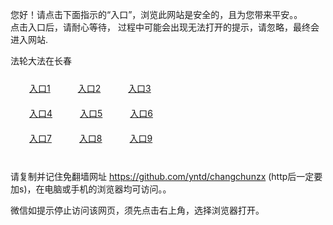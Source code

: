 您好！请点击下面指示的“入口”，浏览此网站是安全的，且为您带来平安。。 <br/>
点击入口后，请耐心等待， 过程中可能会出现无法打开的提示，请忽略，最终会进入网站. </br>

法轮大法在长春<br/>
<div style="padding:10px"><a style="margin:20px" target="_blank" href="https://d1mfc3emp6x2gb.cloudfront.net/2Qpsp?hgpvaehz" id="ccLink1" rel="nofollow">入口1</a> <a target="_blank" style="margin:20px" href="https://dbnocor87ym0o.cloudfront.net/2Qpsp?oagmjrg" id="ccLink2" rel="nofollow">入口2</a> <a style="margin:20px" target="_blank" href="https://d22veyqm8nlwkz.cloudfront.net/2Qpsp?mrzysv" id="ccLink3" rel="nofollow">入口3</a></div>

<div style="padding:10px" ><a style="margin:20px" target="_blank" href="https://d1mfc3emp6x2gb.cloudfront.net/2Qpsp?hgpvaehz" id="ccLink4" rel="nofollow">入口4</a> <a style="margin:20px" href="https://dbnocor87ym0o.cloudfront.net/2Qpsp?oagmjrg" target="_blank" id="ccLink5" rel="nofollow">入口5</a> <a style="margin:20px" href="https://d22veyqm8nlwkz.cloudfront.net/2Qpsp?mrzysv" target="_blank" id="ccLink6" rel="nofollow">入口6</a></div>

<div style="padding:10px"><a style="margin:20px" target="_blank" href="https://d1mfc3emp6x2gb.cloudfront.net/2Qpsp?hgpvaehz" id="ccLink7" rel="nofollow">入口7</a> <a style="margin:20px" href="https://dbnocor87ym0o.cloudfront.net/2Qpsp?oagmjrg" target="_blank" id="ccLink8" rel="nofollow">入口8</a> <a style="margin:20px" target="_blank" href="https://d22veyqm8nlwkz.cloudfront.net/2Qpsp?mrzysv" id="ccLink9" rel="nofollow">入口9</a></div>

<br/>



请复制并记住免翻墙网址 https://github.com/yntd/changchunzx (http后一定要加s)，在电脑或手机的浏览器均可访问。。<br/>

微信如提示停止访问该网页，须先点击右上角，选择浏览器打开。
